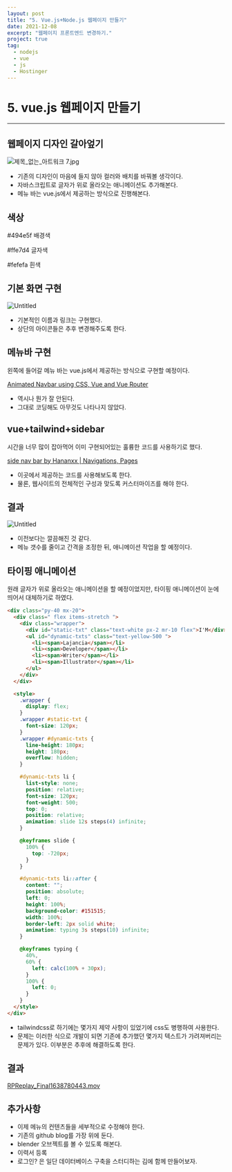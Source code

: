 ```yaml
---
layout: post
title: "5. Vue.js+Node.js 웹페이지 만들기"
date: 2021-12-08
excerpt: "웹페이지 프론트엔드 변경하기."
project: true
tag:
  - nodejs
  - vue
  - js
  - Hostinger
---
```


# 5. vue.js 웹페이지 만들기

---

## 웹페이지 디자인 갈아엎기

![제목_없는_아트워크 7.jpg](5%20vue%20js%20%E1%84%8B%E1%85%B0%E1%86%B8%E1%84%91%E1%85%A6%E1%84%8B%E1%85%B5%E1%84%8C%E1%85%B5%20%E1%84%86%E1%85%A1%E1%86%AB%E1%84%83%E1%85%B3%E1%86%AF%E1%84%80%E1%85%B5-check%203cbe2df2c8a24a96b420f167a303e815/%E1%84%8C%E1%85%A6%E1%84%86%E1%85%A9%E1%86%A8_%E1%84%8B%E1%85%A5%E1%86%B9%E1%84%82%E1%85%B3%E1%86%AB_%E1%84%8B%E1%85%A1%E1%84%90%E1%85%B3%E1%84%8B%E1%85%AF%E1%84%8F%E1%85%B3_7.jpg)

- 기존의 디자인이 마음에 들지 않아 컬러와 배치를 바꿔볼 생각이다.
- 자바스크립트로 글자가 위로 올라오는 애니메이션도 추가해본다.
- 메뉴 바는 vue.js에서 제공하는 방식으로 진행해본다.

## 색상

#494e5f 배경색

#ffe7d4 글자색

#fefefa 흰색

## 기본 화면 구현

![Untitled](5%20vue%20js%20%E1%84%8B%E1%85%B0%E1%86%B8%E1%84%91%E1%85%A6%E1%84%8B%E1%85%B5%E1%84%8C%E1%85%B5%20%E1%84%86%E1%85%A1%E1%86%AB%E1%84%83%E1%85%B3%E1%86%AF%E1%84%80%E1%85%B5-check%203cbe2df2c8a24a96b420f167a303e815/Untitled.png)

- 기본적인 이름과 링크는 구현했다.
- 상단의 아이콘들은 추후 변경해주도록 한다.

## 메뉴바 구현

왼쪽에 들어갈 메뉴 바는 vue.js에서 제공하는 방식으로 구현할 예정이다.

[Animated Navbar using CSS, Vue and Vue Router](https://youtu.be/CfTvye31Ad0)

- 역시나 뭔가 잘 안된다.
- 그대로 코딩해도 아무것도 나타나지 않았다.

## vue+tailwind+sidebar

시간을 너무 많이 잡아먹어 이미 구현되어있는 훌륭한 코드를 사용하기로 했다.

[side nav bar by Hananxx | Navigations, Pages](https://tailwindcomponents.com/component/side-nav-bar)

- 이곳에서 제공하는 코드를 사용해보도록 한다.
- 물론, 웹사이트의 전체적인 구성과 맞도록 커스터마이즈를 해야 한다.

## 결과

![Untitled](5%20vue%20js%20%E1%84%8B%E1%85%B0%E1%86%B8%E1%84%91%E1%85%A6%E1%84%8B%E1%85%B5%E1%84%8C%E1%85%B5%20%E1%84%86%E1%85%A1%E1%86%AB%E1%84%83%E1%85%B3%E1%86%AF%E1%84%80%E1%85%B5-check%203cbe2df2c8a24a96b420f167a303e815/Untitled%201.png)

- 이전보다는 깔끔해진 것 같다.
- 메뉴 갯수를 줄이고 간격을 조정한 뒤, 애니메이션 작업을 할 예정이다.

## 타이핑 애니메이션

원래 글자가 위로 올라오는 애니메이션을 할 예정이었지만, 타이핑 애니메이션이 눈에 띄어서 대체하기로 하였다.

```html
<div class="py-40 mx-20">
  <div class=" flex items-stretch ">
    <div class="wrapper">
      <div id="static-txt" class="text-white px-2 mr-10 flex">I'M</div>
      <ul id="dynamic-txts" class="text-yellow-500 ">
        <li><span>Lajancia</span></li>
        <li><span>Developer</span></li>
        <li><span>Writer</span></li>
        <li><span>Illustrator</span></li>
      </ul>
    </div>
  </div>

  <style>
    .wrapper {
      display: flex;
    }
    .wrapper #static-txt {
      font-size: 120px;
    }
    .wrapper #dynamic-txts {
      line-height: 180px;
      height: 180px;
      overflow: hidden;
    }

    #dynamic-txts li {
      list-style: none;
      position: relative;
      font-size: 120px;
      font-weight: 500;
      top: 0;
      position: relative;
      animation: slide 12s steps(4) infinite;
    }

    @keyframes slide {
      100% {
        top: -720px;
      }
    }

    #dynamic-txts li::after {
      content: "";
      position: absolute;
      left: 0;
      height: 100%;
      background-color: #151515;
      width: 100%;
      border-left: 2px solid white;
      animation: typing 3s steps(10) infinite;
    }

    @keyframes typing {
      40%,
      60% {
        left: calc(100% + 30px);
      }
      100% {
        left: 0;
      }
    }
  </style>
</div>
```

- tailwindcss로 하기에는 몇가지 제약 사항이 있었기에 css도 병행하여 사용한다.
- 문제는 이러한 식으로 개발이 되면 기존에 추가했던 몇가지 텍스트가 가려져버리는 문제가 있다. 이부분은 추후에 해결하도록 한다.

## 결과

[RPReplay_Final1638780443.mov](5%20vue%20js%20%E1%84%8B%E1%85%B0%E1%86%B8%E1%84%91%E1%85%A6%E1%84%8B%E1%85%B5%E1%84%8C%E1%85%B5%20%E1%84%86%E1%85%A1%E1%86%AB%E1%84%83%E1%85%B3%E1%86%AF%E1%84%80%E1%85%B5-check%203cbe2df2c8a24a96b420f167a303e815/RPReplay_Final1638780443.mov)

## 추가사항

- 이제 메뉴의 컨텐츠들을 세부적으로 수정해야 한다.
- 기존의 github blog를 가장 위에 둔다.
- blender 오브젝트를 볼 수 있도록 해본다.
- 이력서 등록
- 로그인? 은 일단 데이터베이스 구축을 스터디하는 김에 함께 만들어보자.

